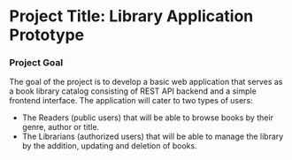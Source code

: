<h1>Project Title: Library Application Prototype</h1>
<h3>Project Goal</h3> The goal of the project is to develop a basic web application that serves as a book library catalog consisting of REST API backend and a simple frontend interface. 
The application will cater to two types of users:

* The Readers (public users) that will be able to browse books by their genre, author or title.
* The Librarians (authorized users) that will be able to manage the library by the addition, updating and deletion of books.
